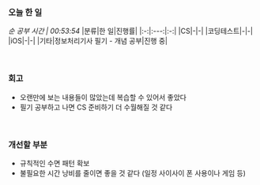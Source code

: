 ### 오늘 한 일
_순 공부 시간 | 00:53:54_
|분류|한 일|진행률|
|:-:|:---:|:-:|
|CS|-|-|
|코딩테스트|-|-|
|iOS|-|-|
|기타|정보처리기사 필기 - 개념 공부|진행 중|

<br>

### 회고
- 오랜만에 보는 내용들이 많았는데 복습할 수 있어서 좋았다
- 필기 공부하고 나면 CS 준비하기 더 수월해질 것 같다

<br>

### 개선할 부분
- 규칙적인 수면 패턴 확보
- 불필요한 시간 낭비를 줄이면 좋을 것 같다 (일정 사이사이 폰 사용이나 게임 등)
